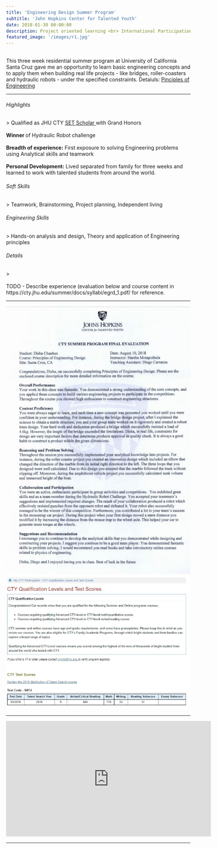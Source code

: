 ```yaml
---
title: 'Engineering Design Summer Program'
subtitle: 'John Hopkins Center for Talented Youth'
date: 2018-01-30 00:00:00
description: Project oriented learning <br> International Participation <br> Residential Summer Program at UC Santa Cruz
featured_image: '/images/r1.jpg'
---
```


<br>
This three week residential summer program at University of California Santa Cruz gave me an opportunity to learn basic engineering concepts and to apply them when building real life projects - like bridges, roller-coasters and hydraulic robots - under the specified constraints. Detaiuls: <a href ="https://cty.jhu.edu/summer/docs/syllabi/egrd_1.pdf/"> Pinciples of Engineering </a>

<hr>
  
<h6> Highlights </h6>
> Qualified as JHU CTY <a href="https://cty.jhu.edu/set/"> SET Scholar  </a> with Grand Honors <br><br> <b> Winner </b> of Hydraulic Robot challenge <br><br> <b>Breadth of experience:</b> First exposure to solving Engineering problems using Analytical skills and teamwork <br><br> <b>Personal Development:</b> Lived separated from family for three weeks and learned to work with talented students from around the world. 

<h6> Soft Skills </h6>
> Teamwork, Brainstorming, Project planning, Independent living

<h6> Engineering Skills </h6>
> Hands-on analysis and design, Theory and application of Engineering principles


<h6> Details </h6>
> 
<br><br> 
TODO - Describe experience (evaluation below and course content in https://cty.jhu.edu/summer/docs/syllabi/egrd_1.pdf/ for reference.

---


<div class="gallery" data-columns="2">
	<img src="/images/cty.JPG">
	<img src="/images/cty-qual.JPG">
</div>


---


<iframe width="560" height="315" src="https://www.youtube.com/embed/pdRBp6AnNCw" frameborder="0" allow="accelerometer; autoplay; clipboard-write; encrypted-media; gyroscope; picture-in-picture" allowfullscreen></iframe>


---

